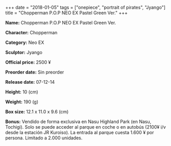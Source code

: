 +++
date = "2018-01-05"
tags = ["onepiece", "portrait of pirates", "Jyango"]
title = "Chopperman P.O.P NEO EX Pastel Green Ver."
+++

**Name:** Chopperman P.O.P NEO EX Pastel Green Ver.

**Character:** Chopperman

**Category:** Neo EX 

**Sculptor:** Jyango

**Official price:** 2500 ¥

**Preorder date:** Sin preorder

**Release date:** 07-12-14

**Height:** 10 (cm)

**Weight:** 190 (g)

**Box size:** 12.1 x 11.0 x 9.6 (cm)

**Bonus:** Vendido de forma exclusiva en Nasu Highland Park (en Nasu, Tochigi).
Solo se puede acceder al parque en coche o en autobús (2100¥ i/v desde la estación JR Kuroiso). La entrada al parque cuesta 1.600 ¥ por persona.
Limitado a 2.000 unidades.
